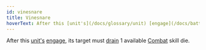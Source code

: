 ```yaml
---
id: vinesnare
title: Vinesnare
hoverText: After this [unit's](/docs/glossary/unit) [engage](/docs/battles/adventurer-turn/engage), its target must [drain](/docs/glossary/drained) 1 available [Combat](/docs/skill-lines/combat) skill die.
---
```


After this [unit's](/docs/glossary/unit) [engage](/docs/battles/adventurer-turn/engage), its target must [drain](/docs/glossary/drained) 1 available [Combat](/docs/skill-lines/combat) skill die.

